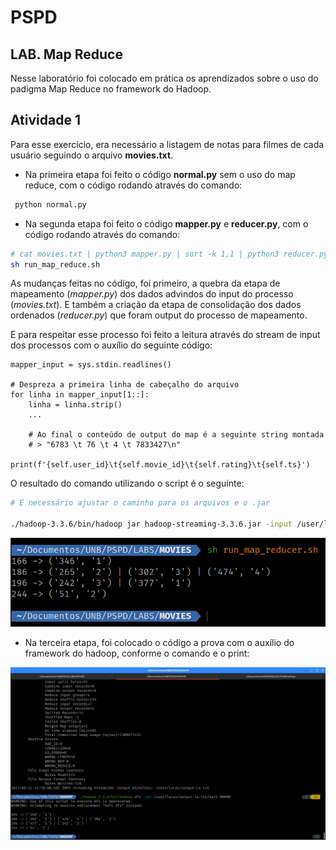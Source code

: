 # PSPD

## LAB. Map Reduce

Nesse laboratório foi colocado em prática os aprendizados sobre o uso do padigma Map Reduce no framework do Hadoop.

## Atividade 1

Para esse exercício, era necessário a listagem de notas para filmes de cada usuário seguindo o arquivo **movies.txt**.

- Na primeira etapa foi feito o código **normal.py** sem o uso do map reduce, com o código rodando através do comando:

```sh
 python normal.py
```

- Na segunda etapa foi feito o código **mapper.py** e **reducer.py**, com o código rodando através do comando:

```sh
# cat movies.txt | python3 mapper.py | sort -k 1,1 | python3 reducer.py
sh run_map_reduce.sh
```

As mudanças feitas no código, foi primeiro, a quebra da etapa de mapeamento (_mapper.py_) dos dados advindos do input do processo (_movies.txt_). E também a criação da etapa de consolidação dos dados ordenados (_reducer.py_) que foram output do processo de mapeamento.

E para respeitar esse processo foi feito a leitura através do stream de input dos processos com o auxílio do seguinte código:

```python3
mapper_input = sys.stdin.readlines()

# Despreza a primeira linha de cabeçalho do arquivo
for linha in mapper_input[1::]:
    linha = linha.strip()
    ...

    # Ao final o conteúdo de output do map é a seguinte string montada
    # > "6783 \t 76 \t 4 \t 7833427\n"
    print(f'{self.user_id}\t{self.movie_id}\t{self.rating}\t{self.ts}')
```

O resultado do comando utilizando o script é o seguinte:

```sh
# É necessário ajustar o caminho para os arquivos e o .jar

./hadoop-3.3.6/bin/hadoop jar hadoop-streaming-3.3.6.jar -input /user/lucas/movies.txt -output /user/lucas/output-la.txt -mapper ../LABS/MOVIES/mapper.py -reducer ../LABS/MOVIES/reducer.py
```
![Imagem](./assets/resultado_map_reduce_local.png)

- Na terceira etapa, foi colocado o código a prova com o auxílio do framework do hadoop, conforme o comando e o print:

![](./assets/resultado-hadoop.png)
